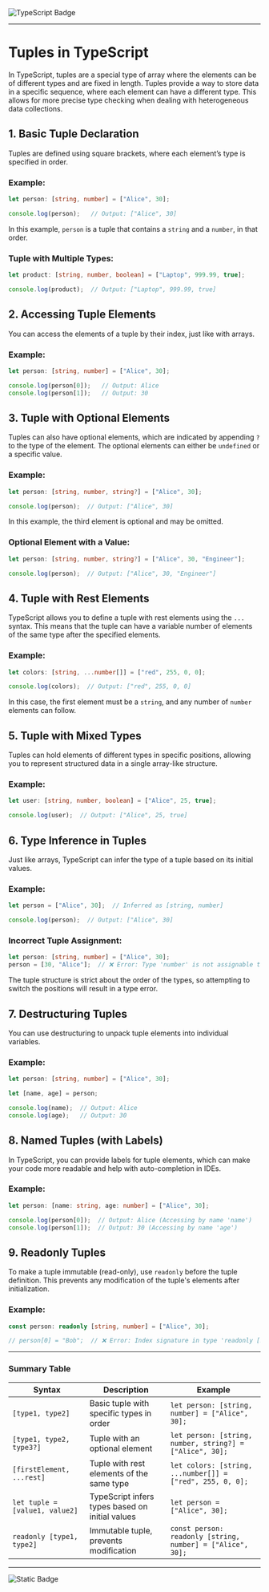 <img src="https://img.shields.io/badge/typescript-%23007ACC.svg?style=for-the-badge&logo=typescript&logoColor=white" alt="TypeScript Badge">

---


# Tuples in TypeScript

In TypeScript, tuples are a special type of array where the elements can be of different types and are fixed in length. Tuples provide a way to store data in a specific sequence, where each element can have a different type. This allows for more precise type checking when dealing with heterogeneous data collections.

## 1. **Basic Tuple Declaration**

Tuples are defined using square brackets, where each element’s type is specified in order.

### Example:

```ts
let person: [string, number] = ["Alice", 30];

console.log(person);   // Output: ["Alice", 30]
```

In this example, `person` is a tuple that contains a `string` and a `number`, in that order.

### Tuple with Multiple Types:

```ts
let product: [string, number, boolean] = ["Laptop", 999.99, true];

console.log(product);  // Output: ["Laptop", 999.99, true]
```

## 2. **Accessing Tuple Elements**

You can access the elements of a tuple by their index, just like with arrays.

### Example:

```ts
let person: [string, number] = ["Alice", 30];

console.log(person[0]);   // Output: Alice
console.log(person[1]);   // Output: 30
```

## 3. **Tuple with Optional Elements**

Tuples can also have optional elements, which are indicated by appending `?` to the type of the element. The optional elements can either be `undefined` or a specific value.

### Example:

```ts
let person: [string, number, string?] = ["Alice", 30];

console.log(person);  // Output: ["Alice", 30]
```

In this example, the third element is optional and may be omitted.

### Optional Element with a Value:

```ts
let person: [string, number, string?] = ["Alice", 30, "Engineer"];

console.log(person);  // Output: ["Alice", 30, "Engineer"]
```

## 4. **Tuple with Rest Elements**

TypeScript allows you to define a tuple with rest elements using the `...` syntax. This means that the tuple can have a variable number of elements of the same type after the specified elements.

### Example:

```ts
let colors: [string, ...number[]] = ["red", 255, 0, 0];

console.log(colors);  // Output: ["red", 255, 0, 0]
```

In this case, the first element must be a `string`, and any number of `number` elements can follow.

## 5. **Tuple with Mixed Types**

Tuples can hold elements of different types in specific positions, allowing you to represent structured data in a single array-like structure.

### Example:

```ts
let user: [string, number, boolean] = ["Alice", 25, true];

console.log(user);  // Output: ["Alice", 25, true]
```

## 6. **Type Inference in Tuples**

Just like arrays, TypeScript can infer the type of a tuple based on its initial values.

### Example:

```ts
let person = ["Alice", 30];  // Inferred as [string, number]

console.log(person);  // Output: ["Alice", 30]
```

### Incorrect Tuple Assignment:

```ts
let person: [string, number] = ["Alice", 30];
person = [30, "Alice"];  // ❌ Error: Type 'number' is not assignable to type 'string'.
```

The tuple structure is strict about the order of the types, so attempting to switch the positions will result in a type error.

## 7. **Destructuring Tuples**

You can use destructuring to unpack tuple elements into individual variables.

### Example:

```ts
let person: [string, number] = ["Alice", 30];

let [name, age] = person;

console.log(name);  // Output: Alice
console.log(age);   // Output: 30
```

## 8. **Named Tuples (with Labels)**

In TypeScript, you can provide labels for tuple elements, which can make your code more readable and help with auto-completion in IDEs.

### Example:

```ts
let person: [name: string, age: number] = ["Alice", 30];

console.log(person[0]);  // Output: Alice (Accessing by name 'name')
console.log(person[1]);  // Output: 30 (Accessing by name 'age')
```

## 9. **Readonly Tuples**

To make a tuple immutable (read-only), use `readonly` before the tuple definition. This prevents any modification of the tuple's elements after initialization.

### Example:

```ts
const person: readonly [string, number] = ["Alice", 30];

// person[0] = "Bob";  // ❌ Error: Index signature in type 'readonly [string, number]' only permits reading.
```

---

### Summary Table

| **Syntax**                     | **Description**                                 | **Example**                                                |
| ------------------------------ | ----------------------------------------------- | ---------------------------------------------------------- |
| `[type1, type2]`               | Basic tuple with specific types in order        | `let person: [string, number] = ["Alice", 30];`            |
| `[type1, type2, type3?]`       | Tuple with an optional element                  | `let person: [string, number, string?] = ["Alice", 30];`   |
| `[firstElement, ...rest]`      | Tuple with rest elements of the same type       | `let colors: [string, ...number[]] = ["red", 255, 0, 0];`  |
| `let tuple = [value1, value2]` | TypeScript infers types based on initial values | `let person = ["Alice", 30];`                              |
| `readonly [type1, type2]`      | Immutable tuple, prevents modification          | `const person: readonly [string, number] = ["Alice", 30];` |

---

![Static Badge](https://img.shields.io/badge/Aditya%20Kumar-black?style=for-the-badge&logo=atlasos&logoColor=%23ffffff)